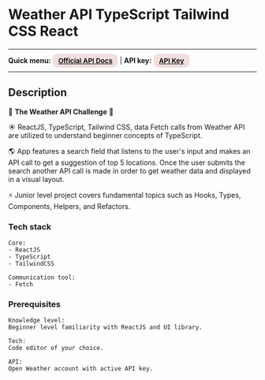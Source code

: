# Weather API TypeScript Tailwind CSS React
---
<div>
<b>Quick menu:</b>
<a href="https://openweathermap.org/api" target="_blank" rel="noopener"
    style="padding:0.35rem 0.7rem;
    color: black;
    background: #F1DEDE;
    border-radius:10px;
    font-size:0.85rem;
    font-weight:600;">Official API Docs</a> |
<b>API key:</b>
<a href="https://openweathermap.org/api-keys" target="_blank" rel="noopener"
    style="padding:0.35rem 0.7rem;
    color: black;
    background: #F1DEDE;
    border-radius:10px;
    font-size:0.85rem;
    font-weight:600;">API Key</a> 
</div>

---

## Description

<p> 🌈 <b>The Weather API Challenge</b> 🌈 </p>
  
<p> ☀️ ReactJS, TypeScript, Tailwind CSS, data Fetch calls from Weather API are utilized to understand beginner concepts of TypeScript.</p>

<p> 🌎 App features a search field that listens to the user's input and makes an API call to get a suggestion of top 5 locations. Once the user submits the search another API call is made in order to get weather data and displayed in a visual layout.</p>
  
<p> ⚡️ Junior level project covers fundamental topics such as Hooks, Types, Components, Helpers, and Refactors.</p>

### Tech stack
```
Core:
- ReactJS
- TypeScript
- TailwindCSS

Communication tool:
- Fetch
```

### Prerequisites
```
Knowledge level: 
Beginner level familiarity with ReactJS and UI library.  

Tech: 
Code editor of your choice.

API: 
Open Weather account with active API key. 
